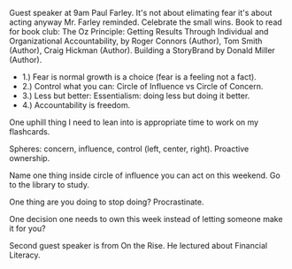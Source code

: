 Guest speaker at 9am Paul Farley. It's not about elimating fear it's about acting anyway Mr. Farley reminded.
Celebrate the small wins.
Book to read for book club: The Oz Principle: Getting Results Through Individual and Organizational Accountability, by Roger Connors (Author), Tom Smith (Author), Craig Hickman (Author). Building a StoryBrand by Donald Miller (Author).

- 1.) Fear is normal growth is a choice (fear is a feeling not a fact).
- 2.) Control what you can: Circle of Influence vs Circle of Concern.
- 3.) Less but better: Essentialism: doing less but doing it better.
- 4.) Accountability is freedom. 

One uphill thing I need to lean into is appropriate time to work on my flashcards.

Spheres: concern, influence, control (left, center, right). Proactive ownership.

Name one thing inside circle of influence you can act on this weekend. Go to the library to study.

One thing are you doing to stop doing? Procrastinate.

One decision one needs to own this week instead of letting someone make it for you?

Second guest speaker is from On the Rise. He lectured about Financial Literacy.
